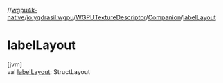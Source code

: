 //[wgpu4k-native](../../../../index.md)/[io.ygdrasil.wgpu](../../index.md)/[WGPUTextureDescriptor](../index.md)/[Companion](index.md)/[labelLayout](label-layout.md)

# labelLayout

[jvm]\
val [labelLayout](label-layout.md): StructLayout